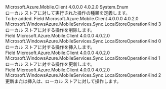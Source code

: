 <Type Name="LocalStoreOperationKind" FullName="Microsoft.WindowsAzure.MobileServices.Sync.LocalStoreOperationKind">
  <TypeSignature Language="C#" Value="public enum LocalStoreOperationKind" />
  <TypeSignature Language="ILAsm" Value=".class public auto ansi sealed LocalStoreOperationKind extends System.Enum" />
  <TypeSignature Language="DocId" Value="T:Microsoft.WindowsAzure.MobileServices.Sync.LocalStoreOperationKind" />
  <TypeSignature Language="VB.NET" Value="Public Enum LocalStoreOperationKind" />
  <TypeSignature Language="F#" Value="type LocalStoreOperationKind = " />
  <AssemblyInfo>
    <AssemblyName>Microsoft.Azure.Mobile.Client</AssemblyName>
    <AssemblyVersion>4.0.0.0</AssemblyVersion>
    <AssemblyVersion>4.0.2.0</AssemblyVersion>
  </AssemblyInfo>
  <Base>
    <BaseTypeName>System.Enum</BaseTypeName>
  </Base>
  <Docs>
    <summary>
            ローカル ストアに対して実行された操作の種類を定義します。
            </summary>
    <remarks>To be added.</remarks>
  </Docs>
  <Members>
    <Member MemberName="Delete">
      <MemberSignature Language="C#" Value="Delete" />
      <MemberSignature Language="ILAsm" Value=".field public static literal valuetype Microsoft.WindowsAzure.MobileServices.Sync.LocalStoreOperationKind Delete = int32(3)" />
      <MemberSignature Language="DocId" Value="F:Microsoft.WindowsAzure.MobileServices.Sync.LocalStoreOperationKind.Delete" />
      <MemberSignature Language="VB.NET" Value="Delete" />
      <MemberSignature Language="F#" Value="Delete = 3" Usage="Microsoft.WindowsAzure.MobileServices.Sync.LocalStoreOperationKind.Delete" />
      <MemberType>Field</MemberType>
      <AssemblyInfo>
        <AssemblyName>Microsoft.Azure.Mobile.Client</AssemblyName>
        <AssemblyVersion>4.0.0.0</AssemblyVersion>
        <AssemblyVersion>4.0.2.0</AssemblyVersion>
      </AssemblyInfo>
      <ReturnValue>
        <ReturnType>Microsoft.WindowsAzure.MobileServices.Sync.LocalStoreOperationKind</ReturnType>
      </ReturnValue>
      <MemberValue>3</MemberValue>
      <Docs>
        <summary>
            ローカル ストアに対する操作を削除します。
            </summary>
      </Docs>
    </Member>
    <Member MemberName="Insert">
      <MemberSignature Language="C#" Value="Insert" />
      <MemberSignature Language="ILAsm" Value=".field public static literal valuetype Microsoft.WindowsAzure.MobileServices.Sync.LocalStoreOperationKind Insert = int32(0)" />
      <MemberSignature Language="DocId" Value="F:Microsoft.WindowsAzure.MobileServices.Sync.LocalStoreOperationKind.Insert" />
      <MemberSignature Language="VB.NET" Value="Insert" />
      <MemberSignature Language="F#" Value="Insert = 0" Usage="Microsoft.WindowsAzure.MobileServices.Sync.LocalStoreOperationKind.Insert" />
      <MemberType>Field</MemberType>
      <AssemblyInfo>
        <AssemblyName>Microsoft.Azure.Mobile.Client</AssemblyName>
        <AssemblyVersion>4.0.0.0</AssemblyVersion>
        <AssemblyVersion>4.0.2.0</AssemblyVersion>
      </AssemblyInfo>
      <ReturnValue>
        <ReturnType>Microsoft.WindowsAzure.MobileServices.Sync.LocalStoreOperationKind</ReturnType>
      </ReturnValue>
      <MemberValue>0</MemberValue>
      <Docs>
        <summary>
            ローカル ストアに対する操作を挿入します。
            </summary>
      </Docs>
    </Member>
    <Member MemberName="Update">
      <MemberSignature Language="C#" Value="Update" />
      <MemberSignature Language="ILAsm" Value=".field public static literal valuetype Microsoft.WindowsAzure.MobileServices.Sync.LocalStoreOperationKind Update = int32(1)" />
      <MemberSignature Language="DocId" Value="F:Microsoft.WindowsAzure.MobileServices.Sync.LocalStoreOperationKind.Update" />
      <MemberSignature Language="VB.NET" Value="Update" />
      <MemberSignature Language="F#" Value="Update = 1" Usage="Microsoft.WindowsAzure.MobileServices.Sync.LocalStoreOperationKind.Update" />
      <MemberType>Field</MemberType>
      <AssemblyInfo>
        <AssemblyName>Microsoft.Azure.Mobile.Client</AssemblyName>
        <AssemblyVersion>4.0.0.0</AssemblyVersion>
        <AssemblyVersion>4.0.2.0</AssemblyVersion>
      </AssemblyInfo>
      <ReturnValue>
        <ReturnType>Microsoft.WindowsAzure.MobileServices.Sync.LocalStoreOperationKind</ReturnType>
      </ReturnValue>
      <MemberValue>1</MemberValue>
      <Docs>
        <summary>
            ローカル ストアに対する操作を更新します。
            </summary>
      </Docs>
    </Member>
    <Member MemberName="Upsert">
      <MemberSignature Language="C#" Value="Upsert" />
      <MemberSignature Language="ILAsm" Value=".field public static literal valuetype Microsoft.WindowsAzure.MobileServices.Sync.LocalStoreOperationKind Upsert = int32(2)" />
      <MemberSignature Language="DocId" Value="F:Microsoft.WindowsAzure.MobileServices.Sync.LocalStoreOperationKind.Upsert" />
      <MemberSignature Language="VB.NET" Value="Upsert" />
      <MemberSignature Language="F#" Value="Upsert = 2" Usage="Microsoft.WindowsAzure.MobileServices.Sync.LocalStoreOperationKind.Upsert" />
      <MemberType>Field</MemberType>
      <AssemblyInfo>
        <AssemblyName>Microsoft.Azure.Mobile.Client</AssemblyName>
        <AssemblyVersion>4.0.0.0</AssemblyVersion>
        <AssemblyVersion>4.0.2.0</AssemblyVersion>
      </AssemblyInfo>
      <ReturnValue>
        <ReturnType>Microsoft.WindowsAzure.MobileServices.Sync.LocalStoreOperationKind</ReturnType>
      </ReturnValue>
      <MemberValue>2</MemberValue>
      <Docs>
        <summary>
            更新または挿入は、ローカル ストアに対して操作します。
            </summary>
      </Docs>
    </Member>
  </Members>
</Type>